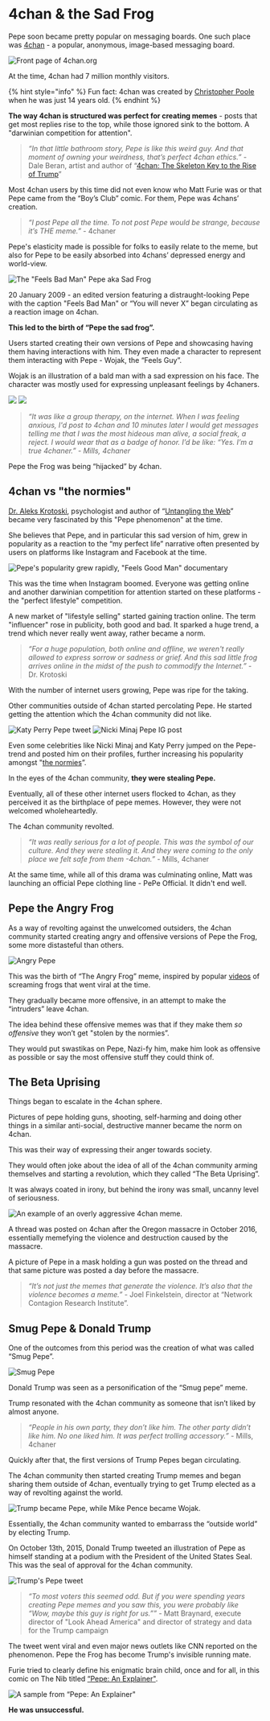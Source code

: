 # 4chan & the Sad Frog

Pepe soon became pretty popular on messaging boards. One such place was [4chan](https://www.4chan.org/) - a popular, anonymous, image-based messaging board.

![Front page of 4chan.org](<../../.gitbook/assets/4chan front page.png>)

At the time, 4chan had 7 million monthly visitors.

{% hint style="info" %}
Fun fact: 4chan was created by [Christopher Poole](https://en.wikipedia.org/wiki/Christopher\_Poole) when he was just 14 years old.
{% endhint %}

**The way 4chan is structured was perfect for creating memes** - posts that get most replies rise to the top, while those ignored sink to the bottom. A "darwinian competition for attention".

> _“In that little bathroom story, Pepe is like this weird guy. And that moment of owning your weirdness, that’s perfect 4chan ethics.”_ - Dale Beran, artist and author of “[4chan: The Skeleton Key to the Rise of Trump](https://medium.com/@DaleBeran/4chan-the-skeleton-key-to-the-rise-of-trump-624e7cb798cb)”

Most 4chan users by this time did not even know who Matt Furie was or that Pepe came from the “Boy’s Club” comic. For them, Pepe was 4chans’ creation.

> _“I post Pepe all the time. To not post Pepe would be strange, because it’s THE meme.”_ - 4chaner

Pepe's elasticity made is possible for folks to easily relate to the meme, but also for Pepe to be easily absorbed into 4chans’ depressed energy and world-view.

![The "Feels Bad Man" Pepe aka Sad Frog](<../../.gitbook/assets/Feels Bad man.png>)

20 January 2009 - an edited version featuring a distraught-looking Pepe with the caption "Feels Bad Man" or “You will never X” began circulating as a reaction image on 4chan.

**This led to the birth of “Pepe the sad frog”.**

Users started creating their own versions of Pepe and showcasing having them having interactions with him. They even made a character to represent them interacting with Pepe - Wojak, the “Feels Guy”.

Wojak is an illustration of a bald man with a sad expression on his face. The character was mostly used for expressing unpleasant feelings by 4chaners.

![](<../../.gitbook/assets/pepe and wojak.jpg>) ![](<../../.gitbook/assets/Screenshot 2022-03-27 202111.png>)

> _“It was like a group therapy, on the internet. When I was feeling anxious, I'd post to 4chan and 10 minutes later I would get messages telling me that I was the most hideous man alive, a social freak, a reject. I would wear that as a badge of honor. I’d be like: “Yes. I’m a true 4chaner.” - Mills, 4chaner_

Pepe the Frog was being “hijacked” by 4chan.

## 4chan vs "the normies"

[Dr. Aleks Krotoski](https://en.wikipedia.org/wiki/Aleks\_Krotoski), psychologist and author of “[Untangling the Web](https://g.co/kgs/p1X58Z)” became very fascinated by this "Pepe phenomenon" at the time.

She believes that Pepe, and in particular this sad version of him, grew in popularity as a reaction to the “my perfect life” narrative often presented by users on platforms like Instagram and Facebook at the time.

![Pepe's popularity grew rapidly, "Feels Good Man" documentary](<../../.gitbook/assets/GIF 3-31-2022 2-36-02 AM.gif>)

This was the time when Instagram boomed. Everyone was getting online and another darwinian competition for attention started on these platforms - the "perfect lifestyle" competition.

A new market of "lifestyle selling" started gaining traction online. The term "influencer" rose in publicity, both good and bad. It sparked a huge trend, a trend which never really went away, rather became a norm.

> _“For a huge population, both online and offline, we weren't really allowed to express sorrow or sadness or grief. And this sad little frog arrives online in the midst of the push to commodify the Internet.”_ - Dr. Krotoski

With the number of internet users growing, Pepe was ripe for the taking.

Other communities outside of 4chan started percolating Pepe. He started getting the attention which the 4chan community did not like.

![Katy Perry Pepe tweet](<../../.gitbook/assets/ketty perry tweet.jpg>) ![Nicki Minaj Pepe IG post](<../../.gitbook/assets/nicki minaj pepe post.png>)

Even some celebrities like Nicki Minaj and Katy Perry jumped on the Pepe-trend and posted him on their profiles, further increasing his popularity amongst "[the normies](https://www.urbandictionary.com/define.php?term=Normie)”.

In the eyes of the 4chan community, **they were stealing Pepe.**

Eventually, all of these other internet users flocked to 4chan, as they perceived it as the birthplace of pepe memes. However, they were not welcomed wholeheartedly.

The 4chan community revolted.

> _“It was really serious for a lot of people. This was the symbol of our culture. And they were stealing it. And they were coming to the only place we felt safe from them -4chan.”_ - Mills, 4chaner

At the same time, while all of this drama was culminating online, Matt was launching an official Pepe clothing line - PePe Official. It didn't end well.

## Pepe the Angry Frog

As a way of revolting against the unwelcomed outsiders, the 4chan community started creating angry and offensive versions of Pepe the Frog, some more distasteful than others.

![Angry Pepe](<../../.gitbook/assets/angry pepe (1).png>)

This was the birth of “The Angry Frog” meme, inspired by popular [videos](https://www.youtube.com/results?search\_query=screaming+frogs) of screaming frogs that went viral at the time.

They gradually became more offensive, in an attempt to make the “intruders” leave 4chan.

The idea behind these offensive memes was that if they make them _so offensive_ they won’t get "stolen by the normies”.

They would put swastikas on Pepe, Nazi-fy him, make him look as offensive as possible or say the most offensive stuff they could think of.

## The Beta Uprising

Things began to escalate in the 4chan sphere.

Pictures of pepe holding guns, shooting, self-harming and doing other things in a similar anti-social, destructive manner became the norm on 4chan.

This was their way of expressing their anger towards society.

They would often joke about the idea of all of the 4chan community arming themselves and starting a revolution, which they called “The Beta Uprising”.

It was always coated in irony, but behind the irony was small, uncanny level of seriousness.

![An example of an overly aggressive 4chan meme.](<../../.gitbook/assets/Screenshot 2022-03-31 024512.png>)

A thread was posted on 4chan after the Oregon massacre in October 2016, essentially memefying the violence and destruction caused by the massacre.

A picture of Pepe in a mask holding a gun was posted on the thread and that same picture was posted a day before the massacre.

> _“It’s not just the memes that generate the violence. It’s also that the violence becomes a meme.”_ - Joel Finkelstein, director at “Network Contagion Research Institute”.

## Smug Pepe & Donald Trump

One of the outcomes from this period was the creation of what was called “Smug Pepe”.

![Smug Pepe](<../../.gitbook/assets/smug pepee.png>)

Donald Trump was seen as a personification of the “Smug pepe” meme.

Trump resonated with the 4chan community as someone that isn’t liked by almost anyone.

> _“People in his own party, they don’t like him. The other party didn’t like him. No one liked him. It was perfect trolling accessory.”_ - Mills, 4chaner

Quickly after that, the first versions of Trump Pepes began circulating.

The 4chan community then started creating Trump memes and began sharing them outside of 4chan, eventually trying to get Trump elected as a way of revolting against the world.

![Trump became Pepe, while Mike Pence became Wojak.](<../../.gitbook/assets/trump pepe pence wojak.png>)

Essentially, the 4chan community wanted to embarrass the “outside world” by electing Trump.

On October 13th, 2015, Donald Trump tweeted an illustration of Pepe as himself standing at a podium with the President of the United States Seal. This was the seal of approval for the 4chan community.

![Trump's Pepe tweet](<../../.gitbook/assets/trump tweet (1).jpg>)

> _“To most voters this seemed odd. But if you were spending years creating Pepe memes and you saw this, you were probably like “Wow, maybe this guy is right for us.””_ - Matt Braynard, execute director of "Look Ahead America" and director of strategy and data for the Trump campaign

The tweet went viral and even major news outlets like CNN reported on the phenomenon. Pepe the Frog has become Trump's invisible running mate.

Furie tried to clearly define his enigmatic brain child, once and for all, in this comic on The Nib titled [“Pepe: An Explainer"](https://thenib.com/pepe-an-explainer/).

![A sample from “Pepe: An Explainer"](<../../.gitbook/assets/Pepe an Explainer, sample.png>)

**He was unsuccessful.**

